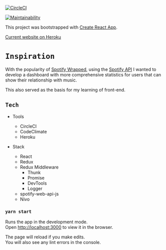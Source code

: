 [![CircleCI](https://circleci.com/gh/anishshah97/spot_yir_redux.svg?style=svg)](https://circleci.com/gh/anishshah97/spot_yir_redux)

[![Maintainability](https://api.codeclimate.com/v1/badges/4314642d2791b4226836/maintainability)](https://codeclimate.com/github/anishshah97/spot_yir_redux/maintainability)

This project was bootstrapped with [Create React App](https://github.com/facebook/create-react-app).

[Current website on Heroku](https://spot-yir.herokuapp.com)

# `Inspiration`

With the popularity of [Spotify Wrapped](https://www.spotify.com/is/wrapped/),
using the [Spotify API](https://developer.spotify.com/documentation/web-api/reference/) I wanted to develop a dashboard with more comprehensive statistics for users that can show their relationship with music.

This also served as the basis for my learning of front-end.

## `Tech`

* Tools
    * CircleCI
    * CodeClimate
    * Heroku

* Stack
    * React
    * Redux
    * Redux Middleware 
        * Thunk 
        * Promise 
        * DevTools 
        * Logger
    * spotify-web-api-js
    * Nivo


### `yarn start`

Runs the app in the development mode.<br />
Open [http://localhost:3000](http://localhost:3000) to view it in the browser.

The page will reload if you make edits.<br />
You will also see any lint errors in the console.


